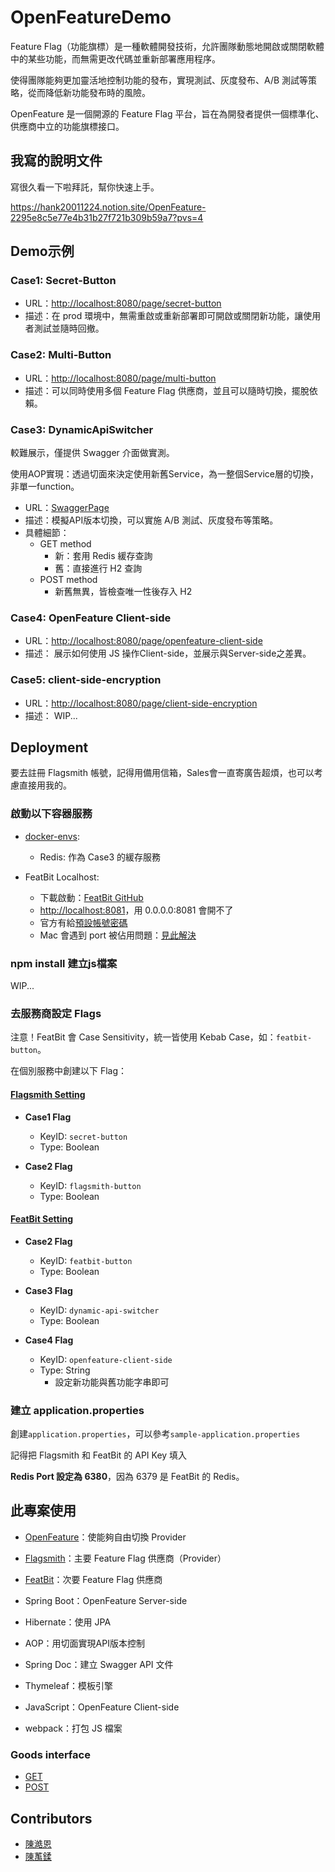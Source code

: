 # OpenFeatureDemo

Feature Flag（功能旗標）是一種軟體開發技術，允許團隊動態地開啟或關閉軟體中的某些功能，而無需更改代碼並重新部署應用程序。

使得團隊能夠更加靈活地控制功能的發布，實現測試、灰度發布、A/B 測試等策略，從而降低新功能發布時的風險。

OpenFeature 是一個開源的 Feature Flag 平台，旨在為開發者提供一個標準化、供應商中立的功能旗標接口。

## 我寫的說明文件

寫很久看一下啦拜託，幫你快速上手。

https://hank20011224.notion.site/OpenFeature-2295e8c5e77e4b31b27f721b309b59a7?pvs=4

## Demo示例

### Case1: Secret-Button
- URL：[http://localhost:8080/page/secret-button](http://localhost:8080/page/secret-button)
- 描述：在 prod 環境中，無需重啟或重新部署即可開啟或關閉新功能，讓使用者測試並隨時回撤。

### Case2: Multi-Button
- URL：[http://localhost:8080/page/multi-button](http://localhost:8080/page/multi-button)
- 描述：可以同時使用多個 Feature Flag 供應商，並且可以隨時切換，擺脫依賴。

### Case3: DynamicApiSwitcher

較難展示，僅提供 Swagger 介面做實測。

使用AOP實現：透過切面來決定使用新舊Service，為一整個Service層的切換，非單一function。

- URL：[SwaggerPage](http://localhost:8080/swagger-ui/index.html)
- 描述：模擬API版本切換，可以實施 A/B 測試、灰度發布等策略。
- 具體細節：
    - GET method
      - 新：套用 Redis 緩存查詢
      - 舊：直接進行 H2 查詢
    - POST method
      - 新舊無異，皆檢查唯一性後存入 H2

### Case4: OpenFeature Client-side
- URL：[http://localhost:8080/page/openfeature-client-side](http://localhost:8080/page/openfeature-client-side)
- 描述： 展示如何使用 JS 操作Client-side，並展示與Server-side之差異。

### Case5: client-side-encryption
- URL：[http://localhost:8080/page/client-side-encryption](http://localhost:8080/page/client-side-encryption)
- 描述： WIP...

## Deployment

要去註冊 Flagsmith 帳號，記得用備用信箱，Sales會一直寄廣告超煩，也可以考慮直接用我的。

### 啟動以下容器服務

- [docker-envs](/docker-envs/docker-compose.yml):
  - Redis: 作為 Case3 的緩存服務

- FeatBit Localhost:
  - 下載啟動：[FeatBit GitHub](https://github.com/featbit/featbit)
  - [http://localhost:8081](http://localhost:8081)，用 0.0.0.0:8081 會開不了
  - 官方有給[預設帳號密碼](https://github.com/featbit/featbit?tab=readme-ov-file#1-start-featbit)
  - Mac 會遇到 port 被佔用問題：[見此解決](https://blog.csdn.net/zhang35/article/details/123895204)

### npm install 建立js檔案

WIP...

### 去服務商設定 Flags

注意！FeatBit 會 Case Sensitivity，統一皆使用 Kebab Case，如：`featbit-button`。

在個別服務中創建以下 Flag：
#### [Flagsmith Setting](https://app.flagsmith.com)

  - **Case1 Flag**
    - KeyID: `secret-button`
    - Type: Boolean
    
  - **Case2 Flag**
    - KeyID: `flagsmith-button`
    - Type: Boolean

#### [FeatBit Setting](http://localhost:8081)

  - **Case2 Flag**
    - KeyID: `featbit-button`
    - Type: Boolean
    
  - **Case3 Flag**
    - KeyID: `dynamic-api-switcher`
    - Type: Boolean
  
  - **Case4 Flag**
    - KeyID: `openfeature-client-side`
    - Type: String
      - 設定新功能與舊功能字串即可

### 建立 application.properties
創建`application.properties`，可以參考`sample-application.properties`

記得把 Flagsmith 和 FeatBit 的 API Key 填入

**Redis Port 設定為 6380**，因為 6379 是 FeatBit 的 Redis。

## 此專案使用
- [OpenFeature](https://openfeature.dev/)：使能夠自由切換 Provider
- [Flagsmith](https://flagsmith.com)：主要 Feature Flag 供應商（Provider）
- [FeatBit](https://featbit.co)：次要 Feature Flag 供應商


- Spring Boot：OpenFeature Server-side
- Hibernate：使用 JPA
- AOP：用切面實現API版本控制


- Spring Doc：建立 Swagger API 文件
- Thymeleaf：模板引擎


- JavaScript：OpenFeature Client-side
- webpack：打包 JS 檔案

### Goods interface
- [GET](http://localhost:8080/page/get-goods)
- [POST](http://localhost:8080/page/post-goods)

## Contributors
- [陳澔恩](https://github.com/hank1224)
- [陳萭鍒](https://github.com/110306041)